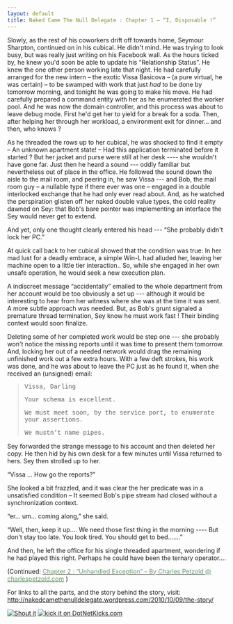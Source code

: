 ```yaml
---
layout: default
title: Naked Came The Null Delegate : Chapter 1 – “I, Disposable !”
---
```


  <P>Slowly, as the rest of his coworkers drift off towards home, Seymour Sharpton, continued on in his cubical. He didn't mind. He was trying to look busy, but was really just writing on his Facebook wall. As the hours ticked by, he knew you'd soon be able to update his “Relationship Status”. He knew the one other person working late that night. He had carefully arranged for the new intern – the exotic Vissa Basicova – (a pure virtual, he was certain) – to be swamped with work that just <I>had </I>to be done by tomorrow morning, and tonight he was going to make his move. He had carefully prepared a command entity with her as he enumerated the worker pool. And he was now the domain controller, and this process was about to leave debug mode. First he'd get her to yield for a break for a soda. Then, after helping her through her workload, a environment exit for dinner... and then, who knows ?</P>
<P>As he threaded the rows up to her cubical, he was shocked to find it empty – An unknown apartment state! – Had this application terminated before it started ? But her jacket and purse were still at her desk ---- she wouldn't have gone far. Just then he heard a sound --- oddly familiar but nevertheless out of place in the office. He followed the sound down the aisle to the mail room, and peering in, he saw Vissa --- and Bob, the mail room guy – a nullable type if there ever was one – engaged in a double interlocked exchange that he had only ever read about. And, as he watched the perspiration glisten off her naked double value types, the cold reality dawned on Sey: that Bob's bare pointer was implementing an interface the Sey would never get to extend.</P>
<P>And yet, only one thought clearly entered his head --- “She probably didn't lock her PC.” </P>
<P>At quick call back to her cubical showed that the condition was true: In her mad lust for a deadly embrace, a simple Win-L had alluded her, leaving her machine open to a little tier interaction.. So, while she engaged in her own unsafe operation, he would seek a new execution plan. </P>
<P>A indiscreet message “accidentally” emailed to the whole department from her account would be too obviously a set up --- although it would be interesting to hear from her witness where she was at the time it was sent. A more subtle approach was needed. But, as Bob's grunt signaled a premature thread termination, Sey know he must work fast ! Their binding context would soon finalize. </P>
<P>Deleting some of her completed work would be step one --- she probably won't notice the missing reports until it was time to present them tomorrow. And, locking her out of a needed network would drag the remaining unfinished work out a few extra hours. With a few deft strokes, his work was done, and he was about to leave the PC just as he found it, when she received an (unsigned) email:</P>
<BLOCKQUOTE>
<P><FONT face="Courier New">Vissa, Darling</FONT></P>
<P><FONT face="Courier New">Your schema is excellent.</FONT></P>
<P><FONT face="Courier New">We must meet soon, by the service port, to enumerate your assertions.</FONT></P>
<P><FONT face="Courier New">We mustn't name pipes.</FONT></P></BLOCKQUOTE>
<P>Sey forwarded the strange message to his account and then deleted her copy. He then hid by his own desk for a few minutes until Vissa returned to hers. Sey then strolled up to her.</P>
<P>“Vissa … How go the reports?”</P>
<P>She looked a bit frazzled, and it was clear the her predicate was in a unsatisfied condition – It seemed Bob's pipe stream had closed without a synchronization context.</P>
<P>“er... um... coming along,” she said.</P>
<P>“Well, then, keep it up.... We need those first thing in the morning ---- But don't stay too late. You look tired. You should get to bed.......”</P>
<P>And then, he left the office for his single threaded apartment, wondering if he had played this right. Perhaps he could have been the ternary operator....</P>
<P>(Continued: <A href="http://www.charlespetzold.com/blog/2010/10/Naked-Came-the-Null-Delegate-Chapter-2-Unhandled-Exception.html" target="_blank"><FONT color="#669966">Chapter 2 : “Unhandled Exception” – By Charles Petzold @ charlespetzold.com</FONT></A> )</P>
<P>For links to all the parts, and the story behind the story, visit: <A title="http://nakedcamethenulldelegate.wordpress.com/2010/10/07/the-story/" href="http://nakedcamethenulldelegate.wordpress.com/2010/10/09/the-story/">http://nakedcamethenulldelegate.wordpress.com/2010/10/09/the-story/</A></P><A href="http://dotnetshoutout.com/Honest-Illusion-Naked-Came-The-Null-Delegate-Chapter-1-I-Disposable-"><IMG style="BORDER-BOTTOM:0px;BORDER-LEFT:0px;BORDER-TOP:0px;BORDER-RIGHT:0px;" alt="Shout it" src="http://dotnetshoutout.com/image.axd?url=http%3A%2F%2Fhonestillusion.com%2Fblogs%2Fblog_0%2Farchive%2F2010%2F10%2F09%2Fnaked-came-the-null-delegate-chapter-1-i-disposable.aspx" /></A> <A href="http://www.dotnetkicks.com/kick/?url=http%3a%2f%2fhonestillusion.com%2fblogs%2fblog_0%2farchive%2f2010%2f10%2f09%2fnaked-came-the-null-delegate-chapter-1-i-disposable.aspx"><IMG border="0" alt="kick it on DotNetKicks.com" src="http://www.dotnetkicks.com/Services/Images/KickItImageGenerator.ashx?url=http%3a%2f%2fhonestillusion.com%2fblogs%2fblog_0%2farchive%2f2010%2f10%2f09%2fnaked-came-the-null-delegate-chapter-1-i-disposable.aspx" /></A>